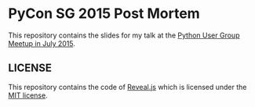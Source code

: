 # PyCon SG 2015 Post Mortem

This repository contains the slides for my talk at the [Python User Group Meetup
in July 2015](http://www.meetup.com/Singapore-Python-User-Group/events/223757006/).

## LICENSE

This repository contains the code of [Reveal.js](https://github.com/hakimel/reveal.js)
which is licensed under the [MIT license](https://github.com/hakimel/reveal.js/blob/master/LICENSE).
